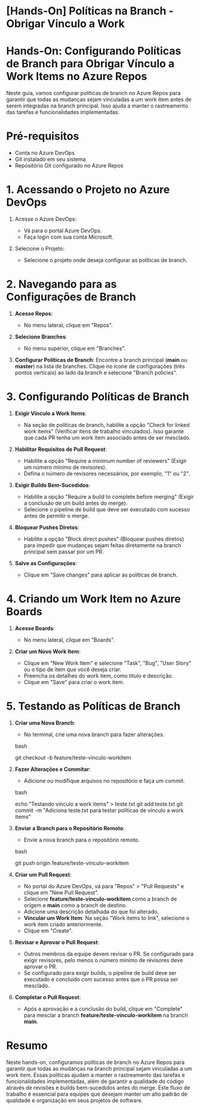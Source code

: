 # [Hands-On] Políticas na Branch - Obrigar Vinculo a Work

# Hands-On: Configurando Políticas de Branch para Obrigar Vínculo a Work Items no Azure Repos

Neste guia, vamos configurar políticas de branch no Azure Repos para garantir que todas as mudanças sejam vinculadas a um work item antes de serem integradas na branch principal. Isso ajuda a manter o rastreamento das tarefas e funcionalidades implementadas.

# Pré-requisitos

- Conta no Azure DevOps
- Git instalado em seu sistema
- Repositório Git configurado no Azure Repos

# 1. Acessando o Projeto no Azure DevOps

1. Acesse o Azure DevOps:
    - Vá para o portal Azure DevOps.
    - Faça login com sua conta Microsoft.

2. Selecione o Projeto:
    - Selecione o projeto onde deseja configurar as políticas de branch.

# 2. Navegando para as Configurações de Branch

1. **Acesse Repos**:
    - No menu lateral, clique em "Repos".

2. **Selecione Branches**:
    - No menu superior, clique em "Branches".

3. **Configurar Políticas de Branch**:
        Encontre a branch principal (**main** ou **master**) na lista de branches.
        Clique no ícone de configurações (três pontos verticais) ao lado da branch e selecione "Branch policies".

# 3. Configurando Políticas de Branch

1. **Exigir Vínculo a Work Items**:
    - Na seção de políticas de branch, habilite a opção "Check for linked work items" (Verificar itens de trabalho vinculados). Isso garante que cada PR tenha um work item associado antes de ser mesclado.

2. **Habilitar Requisitos de Pull Request**:
    - Habilite a opção "Require a minimum number of reviewers" (Exigir um número mínimo de revisores).
    - Defina o número de revisores necessários, por exemplo, "1" ou "2".

3. **Exigir Builds Bem-Sucedidos**:
    - Habilite a opção "Require a build to complete before merging" (Exigir a conclusão de um build antes do merge).
    - Selecione o pipeline de build que deve ser executado com sucesso antes de permitir o merge.

4. **Bloquear Pushes Diretos**:
    - Habilite a opção "Block direct pushes" (Bloquear pushes diretos) para impedir que mudanças sejam feitas diretamente na branch principal sem passar por um PR.

5. **Salve as Configurações**:
    - Clique em "Save changes" para aplicar as políticas de branch.

# 4. Criando um Work Item no Azure Boards

1. **Acesse Boards**:
    - No menu lateral, clique em "Boards".

2. **Criar um Novo Work Item**:
    - Clique em "New Work Item" e selecione "Task", "Bug", "User Story" ou o tipo de item que você deseja criar.
    - Preencha os detalhes do work item, como título e descrição.
    - Clique em "Save" para criar o work item.

# 5. Testando as Políticas de Branch

1. **Criar uma Nova Branch**:
    - No terminal, crie uma nova branch para fazer alterações.

    bash

    git checkout -b feature/teste-vinculo-workitem

2. **Fazer Alterações e Commitar**:

    - Adicione ou modifique arquivos no repositório e faça um commit.

    bash

    echo "Testando vínculo a work items" > teste.txt
    git add teste.txt
    git commit -m "Adiciona teste.txt para testar políticas de vínculo a work items"

3. **Enviar a Branch para o Repositório Remoto**:

    - Envie a nova branch para o repositório remoto.

    bash

    git push origin feature/teste-vinculo-workitem

4. **Criar um Pull Request**:

    - No portal do Azure DevOps, vá para "Repos" > "Pull Requests" e clique em "New Pull Request".
    - Selecione **feature/teste-vinculo-workitem** como a branch de origem e **main** como a branch de destino.
    - Adicione uma descrição detalhada do que foi alterado.
    - **Vincular um Work Item**: Na seção "Work items to link", selecione o work item criado anteriormente.
    - Clique em "Create".

5. **Revisar e Aprovar o Pull Request**:

    - Outros membros da equipe devem revisar o PR. Se configurado para exigir revisores, pelo menos o número mínimo de revisores deve aprovar o PR.
    - Se configurado para exigir builds, o pipeline de build deve ser executado e concluído com sucesso antes que o PR possa ser mesclado.

6. **Completar o Pull Request**:

    - Após a aprovação e a conclusão do build, clique em "Complete" para mesclar a branch **feature/teste-vinculo-workitem** na branch **main**.

# Resumo

Neste hands-on, configuramos políticas de branch no Azure Repos para garantir que todas as mudanças na branch principal sejam vinculadas a um work item. Essas políticas ajudam a manter o rastreamento das tarefas e funcionalidades implementadas, além de garantir a qualidade do código através de revisões e builds bem-sucedidos antes do merge. Este fluxo de trabalho é essencial para equipes que desejam manter um alto padrão de qualidade e organização em seus projetos de software.